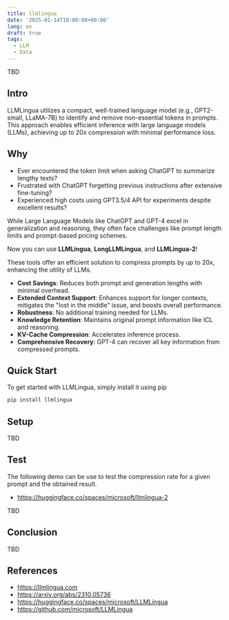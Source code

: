 ```yaml
---
title: llmlingua
date: '2025-01-14T10:00:00+00:00'
lang: en
draft: true
tags:
  - LLM
  - Data
---
```


TBD

## Intro ##

LLMLingua utilizes a compact, well-trained language model (e.g., GPT2-small, LLaMA-7B) to identify and remove non-essential tokens in prompts. This approach enables efficient inference with large language models (LLMs), achieving up to 20x compression with minimal performance loss.

## Why ##

* Ever encountered the token limit when asking ChatGPT to summarize lengthy texts?
* Frustrated with ChatGPT forgetting previous instructions after extensive fine-tuning?
* Experienced high costs using GPT3.5/4 API for experiments despite excellent results?

While Large Language Models like ChatGPT and GPT-4 excel in generalization and reasoning, they often face challenges like prompt length limits and prompt-based pricing schemes.

Now you can use **LLMLingua**, **LongLLMLingua**, and **LLMLingua-2**!

These tools offer an efficient solution to compress prompts by up to 20x, enhancing the utility of LLMs.

* **Cost Savings**: Reduces both prompt and generation lengths with minimal overhead.
* **Extended Context Support**: Enhances support for longer contexts, mitigates the "lost in the middle" issue, and boosts overall performance.
* **Robustness**: No additional training needed for LLMs.
* **Knowledge Retention**: Maintains original prompt information like ICL and reasoning.
* **KV-Cache Compression**: Accelerates inference process.
* **Comprehensive Recovery**: GPT-4 can recover all key information from compressed prompts.

## Quick Start ##

To get started with LLMLingua, simply install it using pip

```sh
pip install llmlingua
```

## Setup ##

TBD

## Test ##

The following demo can be use to test the compression rate for a given prompt and the obtained result.

* <https://huggingface.co/spaces/microsoft/llmlingua-2>

TBD

## Conclusion ##

TBD

## References ##

* <https://llmlingua.com>
* <https://arxiv.org/abs/2310.05736>
* <https://huggingface.co/spaces/microsoft/LLMLingua>
* <https://github.com/microsoft/LLMLingua>
